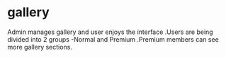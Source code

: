 # gallery
Admin manages gallery and user enjoys the interface .Users are being divided into 2 groups -Normal and Premium .Premium members can see more gallery sections.
